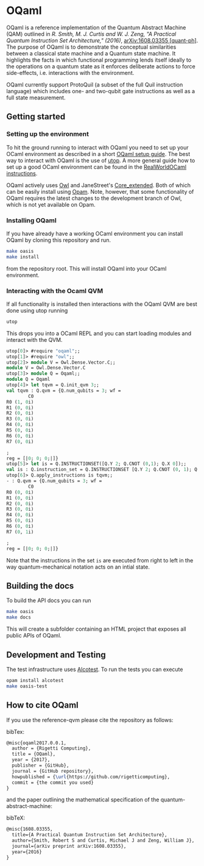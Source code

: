 # OQaml

OQaml is a reference implementation of the Quantum Abstract Machine (QAM) outlined in _R. Smith, M. J. Curtis and W. J. Zeng, "A Practical Quantum Instruction Set Architecture," (2016)_, [arXiv:1608.03355 [quant-ph]](https://arxiv.org/abs/1608.03355). The purpose of OQaml is to demonstrate the conceptual similarities between a classical state machine and a Quantum state machine. It highlights the facts in which functional programming lends itself ideally to the operations on a quantum state as it enforces deliberate actions to force side-effects, i.e. interactions with the environment.

OQaml currently support ProtoQuil (a subset of the full Quil instruction language) which includes one- and two-qubit gate instructions as well as a full state measurement.

## Getting started
### Setting up the environment
To hit the ground running to interact with OQaml you need to set up your OCaml environment as described in a short [OQaml setup guide](./readmes/oqaml_setup.md). The best way to interact with OQaml is the use of [utop](https://opam.ocaml.org/blog/about-utop/). A more general guide how to set up a good OCaml environment can be found in the [RealWorldOCaml instructions](https://github.com/realworldocaml/book/wiki/Installation-Instructions).

OQaml actively uses [Owl](https://github.com/ryanrhymes/owl) and JaneStreet's [Core_extended](https://ocaml.janestreet.com/ocaml-core/111.21.00/doc/core_extended/). Both of which can be easily install using [Opam](https://opam.ocaml.org/). Note, however, that some functionality of OQaml requires the latest changes to the development branch of Owl, which is not yet available on Opam.

### Installing OQaml

If you have already have a working OCaml environment you can install OQaml by cloning this repository and run.

```bash
make oasis
make install
```
from the repository root. This will install OQaml into your OCaml environment.

### Interacting with the Ocaml QVM
If all functionality is installed then interactions with the OQaml QVM are best done using utop running

```bash
utop
```

This drops you into a OCaml REPL and you can start loading modules and interact with the QVM.

```ocaml
utop[0]> #require "oqaml";;
utop[1]> #require "owl";;
utop[2]> module V = Owl.Dense.Vector.C;;
module V = Owl.Dense.Vector.C
utop[3]> module Q = Oqaml;;
module Q = Oqaml
utop[4]> let tqvm = Q.init_qvm 3;;
val tqvm : Q.qvm = {Q.num_qubits = 3; wf =
        C0
R0 (1, 0i)
R1 (0, 0i)
R2 (0, 0i)
R3 (0, 0i)
R4 (0, 0i)
R5 (0, 0i)
R6 (0, 0i)
R7 (0, 0i)

;
reg = [|0; 0; 0;|]}
utop[5]> let is = Q.INSTRUCTIONSET([Q.Y 2; Q.CNOT (0,1); Q.X 0]);;
val is : Q.instruction_set = Q.INSTRUCTIONSET [Q.Y 2; Q.CNOT (0, 1); Q.X 0]
utop[6]> Q.apply_instructions is tqvm;;
- : Q.qvm = {Q.num_qubits = 3; wf =
        C0
R0 (0, 0i)
R1 (0, 0i)
R2 (0, 0i)
R3 (0, 0i)
R4 (0, 0i)
R5 (0, 0i)
R6 (0, 0i)
R7 (0, 1i)

;
reg = [|0; 0; 0;|]}
```

Note that the instructions in the set `is` are executed from right to left in the way quantum-mechanical notation acts on an intial state.

## Building the docs
To build the API docs you can run

```bash
make oasis
make docs
```

This will create a subfolder containing an HTML project that exposes all public APIs of OQaml.

## Development and Testing
The test infrastructure uses [Alcotest](https://github.com/mirage/alcotest). To run the tests you can execute

```bash
opam install alcotest
make oasis-test
```


## How to cite OQaml

If you use the reference-qvm please cite the repository as follows:

bibTex:
```tex
@misc{oqaml2017.0.0.1,
  author = {Rigetti Computing},
  title = {OQaml},
  year = {2017},
  publisher = {GitHub},
  journal = {GitHub repository},
  howpublished = {\url{https://github.com/rigetticomputing},
  commit = {the commit you used}
}
```

and the paper outlining the mathematical specification of the quantum-abstract-machine:

bibTeX:
```tex
@misc{1608.03355,
  title={A Practical Quantum Instruction Set Architecture},
  author={Smith, Robert S and Curtis, Michael J and Zeng, William J},
  journal={arXiv preprint arXiv:1608.03355},
  year={2016}
}
```